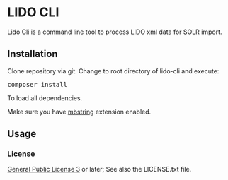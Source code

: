 # LIDO CLI

Lido Cli is a command line tool to process LIDO xml data for SOLR import.

## Installation

Clone repository via git. Change to root directory of lido-cli and execute:

<pre>
composer install
</pre>

To load all dependencies.

Make sure you have [mbstring](http://php.net/manual/en/mbstring.installation.php) extension enabled.

## Usage

### License
[General Public License 3](http://www.gnu.org/licenses/gpl.html) or later; See also the LICENSE.txt file.






